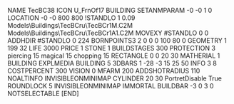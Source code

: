 NAME TecBC38
ICON U_FrnOf17
BUILDING
SETANMPARAM -0 -0 1 0
LOCATION -0 -0 800 800
!STANDLO      1 0.09 Models\Buildings\TecBCru\TecBCr1M.C2M Models\Buildings\TecBCru\TecBCr1A1.C2M
MOVEXY #STANDLO   0 0
ADDHDIR #STANDLO 0 224
BORNPOINTS3 2 0 0 0 100 80 0
GEOMETRY 1 199 32
LIFE     3000
PRICE 1 STONE 1
BUILDSTAGES 300
PROTECTION 3 piercing 15 magical 15 chopping 15
RECTANGLE    0 0 20 30
MATHERIAL 1 BUILDING
EXPLMEDIA BUILDING 5
3DBARS 1 -28 -3 15 25 50
INFO 3 8
COSTPERCENT 300
VISION 0
MFARM 200
ADDSHOTRADIUS 110
NOALTINFO
INVISIBLEONMINIMAP
CYLINDER 20 30
PortretDisable True
ROUNDLOCK 5
INVISIBLEONMINIMAP
IMMORTAL
BUILDBAR -3 0 3 0
NOTSELECTABLE
[END]
